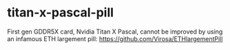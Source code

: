 # titan-x-pascal-pill
First gen GDDR5X card, Nvidia Titan X Pascal, cannot be improved by using an infamous ETH largement pill: https://github.com/Virosa/ETHlargementPill
